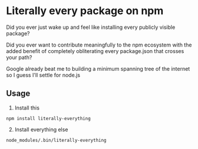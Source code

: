 # Literally every package on npm

Did you ever just wake up and feel like installing every publicly visible package?

Did you ever want to contribute meaningfully to the npm ecosystem with the added benefit of completely obliterating every package.json that crosses your path?

Google already beat me to building a minimum spanning tree of the internet so I guess I'll settle for node.js

## Usage

1. Install this

`npm install literally-everything`

2. Install everything else

`node_modules/.bin/literally-everything`